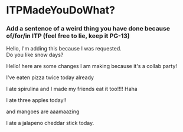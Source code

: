 # ITPMadeYouDoWhat?

### Add a sentence of a weird thing you have done because of/for/in ITP (feel free to lie, keep it PG-13)

Hello, I'm adding this because I was requested.  
Do you like snow days?


Hello! here are some changes I am making because it's a collab party!

I've eaten pizza twice today already

I ate spirulina and I made my friends eat it too!!!! Haha

I ate three apples today!!

and mangoes are aaamaazing

I ate a jalapeno cheddar stick today.